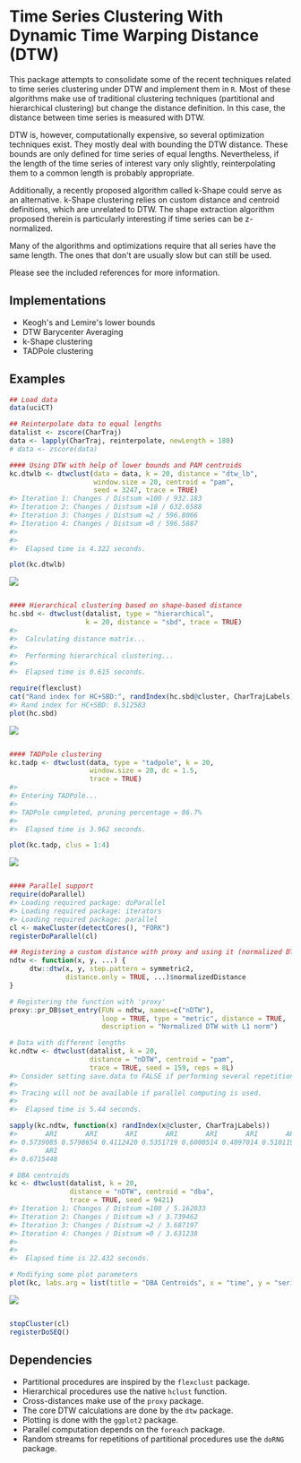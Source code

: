 <!-- README.md is generated from README.Rmd. Please edit that file -->
Time Series Clustering With Dynamic Time Warping Distance (DTW)
===============================================================

This package attempts to consolidate some of the recent techniques related to time series clustering under DTW and implement them in `R`. Most of these algorithms make use of traditional clustering techniques (partitional and hierarchical clustering) but change the distance definition. In this case, the distance between time series is measured with DTW.

DTW is, however, computationally expensive, so several optimization techniques exist. They mostly deal with bounding the DTW distance. These bounds are only defined for time series of equal lengths. Nevertheless, if the length of the time series of interest vary only slightly, reinterpolating them to a common length is probably appropriate.

Additionally, a recently proposed algorithm called k-Shape could serve as an alternative. k-Shape clustering relies on custom distance and centroid definitions, which are unrelated to DTW. The shape extraction algorithm proposed therein is particularly interesting if time series can be z-normalized.

Many of the algorithms and optimizations require that all series have the same length. The ones that don't are usually slow but can still be used.

Please see the included references for more information.

Implementations
---------------

-   Keogh's and Lemire's lower bounds
-   DTW Barycenter Averaging
-   k-Shape clustering
-   TADPole clustering

Examples
--------

``` r
## Load data
data(uciCT)

## Reinterpolate data to equal lengths
datalist <- zscore(CharTraj)
data <- lapply(CharTraj, reinterpolate, newLength = 180)
# data <- zscore(data)

#### Using DTW with help of lower bounds and PAM centroids
kc.dtwlb <- dtwclust(data = data, k = 20, distance = "dtw_lb",
                     window.size = 20, centroid = "pam",
                     seed = 3247, trace = TRUE)
#> Iteration 1: Changes / Distsum =100 / 932.183
#> Iteration 2: Changes / Distsum =18 / 632.6588
#> Iteration 3: Changes / Distsum =2 / 596.8066
#> Iteration 4: Changes / Distsum =0 / 596.5887
#> 
#> 
#>  Elapsed time is 4.322 seconds.

plot(kc.dtwlb)
```

![](README-examples-1.png)

``` r

#### Hierarchical clustering based on shape-based distance
hc.sbd <- dtwclust(datalist, type = "hierarchical",
                   k = 20, distance = "sbd", trace = TRUE)
#> 
#>  Calculating distance matrix...
#> 
#>  Performing hierarchical clustering...
#> 
#>  Elapsed time is 0.615 seconds.

require(flexclust)
cat("Rand index for HC+SBD:", randIndex(hc.sbd@cluster, CharTrajLabels), "\n\n")
#> Rand index for HC+SBD: 0.512583
plot(hc.sbd)
```

![](README-examples-2.png)

``` r

#### TADPole clustering
kc.tadp <- dtwclust(data, type = "tadpole", k = 20,
                    window.size = 20, dc = 1.5, 
                    trace = TRUE)
#> 
#> Entering TADPole...
#> 
#> TADPole completed, pruning percentage = 86.7%
#> 
#>  Elapsed time is 3.962 seconds.

plot(kc.tadp, clus = 1:4)
```

![](README-examples-3.png)

``` r

#### Parallel support
require(doParallel)
#> Loading required package: doParallel
#> Loading required package: iterators
#> Loading required package: parallel
cl <- makeCluster(detectCores(), "FORK")
registerDoParallel(cl)

## Registering a custom distance with proxy and using it (normalized DTW)
ndtw <- function(x, y, ...) {
     dtw::dtw(x, y, step.pattern = symmetric2,
              distance.only = TRUE, ...)$normalizedDistance
}

# Registering the function with 'proxy'
proxy::pr_DB$set_entry(FUN = ndtw, names=c("nDTW"),
                       loop = TRUE, type = "metric", distance = TRUE,
                       description = "Normalized DTW with L1 norm")

# Data with different lengths
kc.ndtw <- dtwclust(datalist, k = 20,
                    distance = "nDTW", centroid = "pam",
                    trace = TRUE, seed = 159, reps = 8L)
#> Consider setting save.data to FALSE if performing several repetitions.
#> 
#> Tracing will not be available if parallel computing is used.
#> 
#>  Elapsed time is 5.44 seconds.

sapply(kc.ndtw, function(x) randIndex(x@cluster, CharTrajLabels))
#>       ARI       ARI       ARI       ARI       ARI       ARI       ARI 
#> 0.5739085 0.5798654 0.4112420 0.5351719 0.6000514 0.4897014 0.5101194 
#>       ARI 
#> 0.6715448

# DBA centroids
kc <- dtwclust(datalist, k = 20,
               distance = "nDTW", centroid = "dba",
               trace = TRUE, seed = 9421)
#> Iteration 1: Changes / Distsum =100 / 5.162033
#> Iteration 2: Changes / Distsum =3 / 3.739462
#> Iteration 3: Changes / Distsum =2 / 3.687197
#> Iteration 4: Changes / Distsum =0 / 3.631238
#> 
#> 
#>  Elapsed time is 22.432 seconds.

# Modifying some plot parameters
plot(kc, labs.arg = list(title = "DBA Centroids", x = "time", y = "series"))
```

![](README-examples-4.png)

``` r

stopCluster(cl)
registerDoSEQ()
```

Dependencies
------------

-   Partitional procedures are inspired by the `flexclust` package.
-   Hierarchical procedures use the native `hclust` function.
-   Cross-distances make use of the `proxy` package.
-   The core DTW calculations are done by the `dtw` package.
-   Plotting is done with the `ggplot2` package.
-   Parallel computation depends on the `foreach` package.
-   Random streams for repetitions of partitional procedures use the `doRNG` package.
